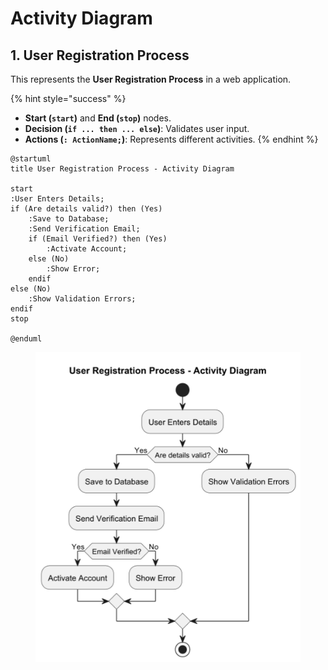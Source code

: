 # Activity Diagram

## 1. User Registration Process

This represents the **User Registration Process** in a web application.

{% hint style="success" %}
* **Start (`start`)** and **End (`stop`)** nodes.
* **Decision (`if ... then ... else`)**: Validates user input.
* **Actions (`: ActionName;`)**: Represents different activities.
{% endhint %}

```plant-uml
@startuml
title User Registration Process - Activity Diagram

start
:User Enters Details;
if (Are details valid?) then (Yes)
    :Save to Database;
    :Send Verification Email;
    if (Email Verified?) then (Yes)
        :Activate Account;
    else (No)
        :Show Error;
    endif
else (No)
    :Show Validation Errors;
endif
stop

@enduml
```

<figure><img src="../../../../.gitbook/assets/plantuml-activity-diagram-1.png" alt=""><figcaption></figcaption></figure>










